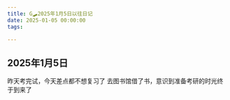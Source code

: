 ```yaml
---
title: G🛹2025年1月5日以往日记
date: 2025-01-05 00:00:00
tags:

---
```


## 2025年1月5日
昨天考完试，今天差点都不想复习了
去图书馆借了书，意识到准备考研的时光终于到来了